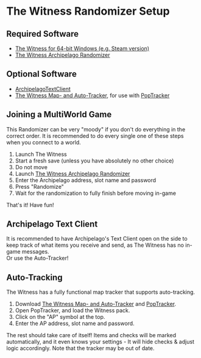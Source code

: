 # The Witness Randomizer Setup

## Required Software

- [The Witness for 64-bit Windows (e.g. Steam version)](https://store.steampowered.com/app/210970/The_Witness/)
- [The Witness Archipelago Randomizer](https://github.com/JarnoWesthof/The-Witness-Randomizer-for-Archipelago/releases)

## Optional Software

- [ArchipelagoTextClient](https://github.com/ArchipelagoMW/Archipelago/releases)
- [The Witness Map- and Auto-Tracker](https://github.com/NewSoupVi/witness_archipelago_tracker/releases), for use with [PopTracker](https://github.com/black-sliver/PopTracker/releases)

## Joining a MultiWorld Game

This Randomizer can be very "moody" if you don't do everything in the correct order.
It is recommended to do every single one of these steps when you connect to a world.

1. Launch The Witness
2. Start a fresh save (unless you have absolutely no other choice)
3. Do not move
4. Launch [The Witness Archipelago Randomizer](https://github.com/Jarno458/The-Witness-Randomizer-for-Archipelago)
5. Enter the Archipelago address, slot name and password
6. Press "Randomize"
7. Wait for the randomization to fully finish before moving in-game

That's it! Have fun!

## Archipelago Text Client

It is recommended to have Archipelago's Text Client open on the side to keep track of what items you receive and send, as The Witness has no in-game messages.
<br/>Or use the Auto-Tracker!
## Auto-Tracking

The Witness has a fully functional map tracker that supports auto-tracking.

1. Download [The Witness Map- and Auto-Tracker](https://github.com/NewSoupVi/witness_archipelago_tracker/releases) and [PopTracker](https://github.com/black-sliver/PopTracker/releases).
2. Open PopTracker, and load the Witness pack. 
3. Click on the "AP" symbol at the top.
4. Enter the AP address, slot name and password. 

The rest should take care of itself! Items and checks will be marked automatically, and it even knows your settings - It will hide checks & adjust logic accordingly. Note that the tracker may be out of date.